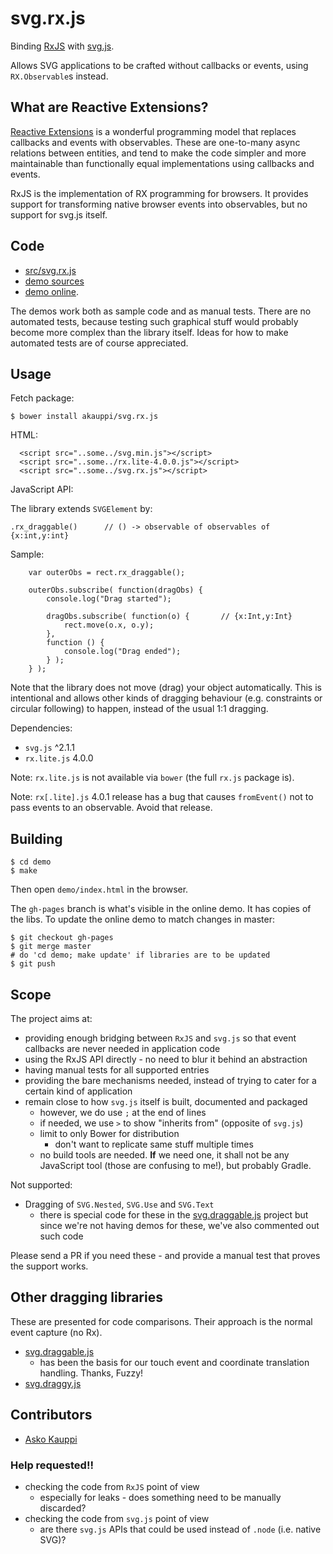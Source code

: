 # svg.rx.js

Binding [RxJS](https://github.com/Reactive-Extensions/RxJS) with [svg.js](https://github.com/wout/svg.js).

Allows SVG applications to be crafted without callbacks or events, using `RX.Observable`s instead.

## What are Reactive Extensions?

[Reactive Extensions](http://reactivex.io) is a wonderful programming model that replaces callbacks and events with observables. These are one-to-many async relations between entities, and tend to make the code simpler and more maintainable than functionally equal implementations using callbacks and events.

RxJS is the implementation of RX programming for browsers. It provides support for transforming native browser events into observables, but no support for svg.js itself.

<!--
### What's the benefit?

Handling multiple levels of asynchronous flying events, and callbacks can be tedious. This bridge aims at eliminating all that - so you can make SVG "applications" with all the user interactions (drags, clicks etc.) modeled as RxJS streams, instead.

See the demo code<_!-- tbd. make 'demo code' into link--_> for how it looks in practice.
-->

## Code

- [src/svg.rx.js](src/svg.rx.js)
- [demo sources](demo/)
- [demo online](http://akauppi.github.io/SvgBind/demo/index.html). <!-- tbd. change URL -->

The demos work both as sample code and as manual tests. There are no automated tests, because testing such graphical stuff would probably become more complex than the library itself. Ideas for how to make automated tests are of course appreciated.

## Usage 

Fetch package:

```
$ bower install akauppi/svg.rx.js
```

HTML:

```
  <script src="..some../svg.min.js"></script>
  <script src="..some../rx.lite-4.0.0.js"></script>
  <script src="..some../svg.rx.js"></script>
```

JavaScript API:

The library extends `SVGElement` by:

```
.rx_draggable()      // () -> observable of observables of {x:int,y:int}
```

Sample:

```
    var outerObs = rect.rx_draggable();
    
    outerObs.subscribe( function(dragObs) {
        console.log("Drag started");
    
        dragObs.subscribe( function(o) {       // {x:Int,y:Int}
            rect.move(o.x, o.y);
        },
        function () {
            console.log("Drag ended");
    	} );
    } );
```

Note that the library does not move (drag) your object automatically. This is intentional and allows other kinds of dragging behaviour (e.g. constraints or circular following) to happen, instead of the usual 1:1 dragging.

Dependencies:

- `svg.js` ^2.1.1
- `rx.lite.js` 4.0.0

Note: `rx.lite.js` is not available via `bower` (the full `rx.js` package is).

Note: `rx[.lite].js` 4.0.1 release has a bug that causes `fromEvent()` not to pass events to an observable. Avoid that release.


## Building

```
$ cd demo
$ make
```

Then open `demo/index.html` in the browser.

The `gh-pages` branch is what's visible in the online demo. It has copies of the libs. To update the online demo to match changes in master:

```
$ git checkout gh-pages
$ git merge master
# do 'cd demo; make update' if libraries are to be updated
$ git push
```
## Scope

The project aims at:

- providing enough bridging between `RxJS` and `svg.js` so that event callbacks are never needed in application code
- using the RxJS API directly - no need to blur it behind an abstraction
- having manual tests for all supported entries
- providing the bare mechanisms needed, instead of trying to cater for a certain kind of application
- remain close to how `svg.js` itself is built, documented and packaged
  - however, we do use `;` at the end of lines
  - if needed, we use `>` to show "inherits from" (opposite of `svg.js`)
  - limit to only Bower for distribution
    - don't want to replicate same stuff multiple times
  - no build tools are needed. **If** we need one, it shall not be any JavaScript tool (those are confusing to me!), but probably Gradle. 
  
Not supported:
  
- Dragging of `SVG.Nested`, `SVG.Use` and `SVG.Text`
  - there is special code for these in the [svg.draggable.js](https://github.com/wout/svg.draggable.js) project but since we're not having demos for these, we've also commented out such code

Please send a PR if you need these - and provide a manual test that proves the support works.


## Other dragging libraries

These are presented for code comparisons. Their approach is the normal event capture (no Rx).

- [svg.draggable.js](https://github.com/wout/svg.draggable.js)
  - has been the basis for our touch event and coordinate translation handling. Thanks, Fuzzy!
- [svg.draggy.js](https://github.com/jillix/svg.draggy.js/)

## Contributors

- [Asko Kauppi](https://github.com/akauppi)

### Help requested!!

- checking the code from `RxJS` point of view
  - especially for leaks - does something need to be manually discarded?
- checking the code from `svg.js` point of view
  - are there `svg.js` APIs that could be used instead of `.node` (i.e. native SVG)?  

<br />
